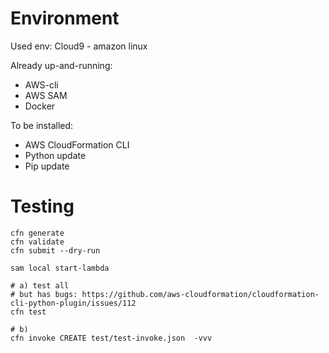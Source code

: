 # Environment

Used env: Cloud9 - amazon linux

Already up-and-running:
* AWS-cli
* AWS SAM
* Docker

To be installed:
* AWS CloudFormation CLI
* Python update
* Pip update


# Testing
```
cfn generate
cfn validate
cfn submit --dry-run

sam local start-lambda

# a) test all
# but has bugs: https://github.com/aws-cloudformation/cloudformation-cli-python-plugin/issues/112
cfn test

# b)
cfn invoke CREATE test/test-invoke.json  -vvv


```